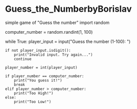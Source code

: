 # Guess_the_NumberbyBorislav
simple game of "Guess the number"
import random

computer_number = random.randint(1, 100)

while True:
    player_input = input("Guess the number (1-100): ")

    if not player_input.isdigit():
        print("Invalid input. Try again...")
        continue

    player_number = int(player_input)

    if player_number == computer_number:
        print("You guess it!")
        break
    elif player_number > computer_number:
        print("Too High!")
    else:
        print("Too Low!")
